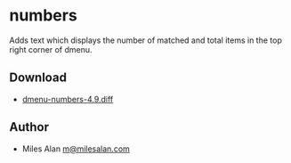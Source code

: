 numbers
=======
Adds text which displays the number of matched and total items in the top right
corner of dmenu.


Download
--------
* [dmenu-numbers-4.9.diff](dmenu-numbers-4.9.diff)

Author
------
* Miles Alan <m@milesalan.com>
